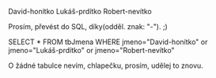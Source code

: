 David-honítko
Lukáš-prdítko
Robert-nevítko

Prosím, převést do SQL, díky(odděl. znak: "-"). ;) 

SELECT * FROM tbJmena
WHERE jmeno="David-honítko" or jmeno="Lukáš-prdítko" or jmeno="Robert-nevítko"

O žádné tabulce nevím, chlapečku, prosím, udělej to znovu. 
